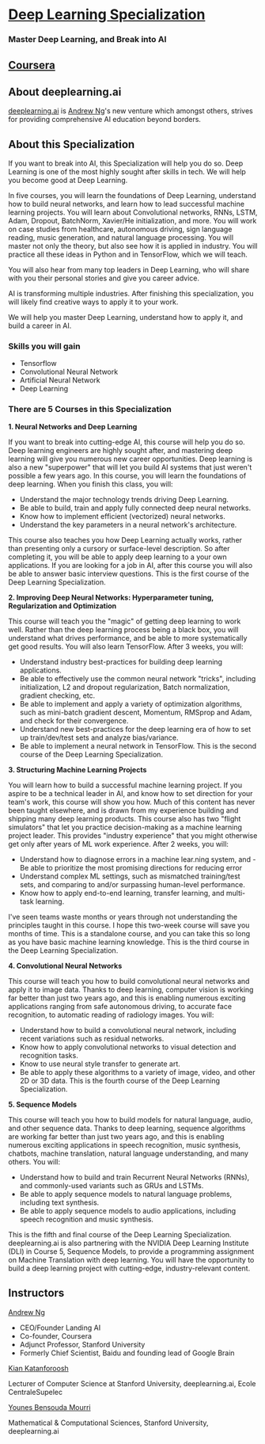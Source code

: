 # [Deep Learning Specialization](https://www.coursera.org/specializations/deep-learning)
### Master Deep Learning, and Break into AI
## [Coursera](https://www.coursera.org/)

## About deeplearning.ai
[deeplearning.ai](deeplearning.ai) is [Andrew Ng](https://www.coursera.org/instructor/andrewng)'s new venture which amongst others, strives for providing comprehensive AI education beyond borders.

## About this Specialization
If you want to break into AI, this Specialization will help you do so. Deep Learning is one of the most highly sought after skills in tech. We will help you become good at Deep Learning.

In five courses, you will learn the foundations of Deep Learning, understand how to build neural networks, and learn how to lead successful machine learning projects. You will learn about Convolutional networks, RNNs, LSTM, Adam, Dropout, BatchNorm, Xavier/He initialization, and more. You will work on case studies from healthcare, autonomous driving, sign language reading, music generation, and natural language processing. You will master not only the theory, but also see how it is applied in industry. You will practice all these ideas in Python and in TensorFlow, which we will teach.

You will also hear from many top leaders in Deep Learning, who will share with you their personal stories and give you career advice.

AI is transforming multiple industries. After finishing this specialization, you will likely find creative ways to apply it to your work.

We will help you master Deep Learning, understand how to apply it, and build a career in AI.

### Skills you will gain
- Tensorflow
- Convolutional Neural Network
- Artificial Neural Network
- Deep Learning

### There are 5 Courses in this Specialization
**1. Neural Networks and Deep Learning**

If you want to break into cutting-edge AI, this course will help you do so. Deep learning engineers are highly sought after, and mastering deep learning will give you numerous new career opportunities. Deep learning is also a new "superpower" that will let you build AI systems that just weren't possible a few years ago. In this course, you will learn the foundations of deep learning. When you finish this class, you will:
- Understand the major technology trends driving Deep Learning.
- Be able to build, train and apply fully connected deep neural networks.
- Know how to implement efficient (vectorized) neural networks.
- Understand the key parameters in a neural network's architecture.

This course also teaches you how Deep Learning actually works, rather than presenting only a cursory or surface-level description. So after completing it, you will be able to apply deep learning to a your own applications. If you are looking for a job in AI, after this course you will also be able to answer basic interview questions. This is the first course of the Deep Learning Specialization.

**2. Improving Deep Neural Networks: Hyperparameter tuning, Regularization and Optimization**

This course will teach you the "magic" of getting deep learning to work well. Rather than the deep learning process being a black box, you will understand what drives performance, and be able to more systematically get good results. You will also learn TensorFlow. After 3 weeks, you will:
- Understand industry best-practices for building deep learning applications.
- Be able to effectively use the common neural network "tricks", including initialization, L2 and dropout regularization, Batch normalization, gradient checking, etc.
- Be able to implement and apply a variety of optimization algorithms, such as mini-batch gradient descent, Momentum, RMSprop and Adam, and check for their convergence.
- Understand new best-practices for the deep learning era of how to set up train/dev/test sets and analyze bias/variance.
- Be able to implement a neural network in TensorFlow. This is the second course of the Deep Learning Specialization.

**3. Structuring Machine Learning Projects**

You will learn how to build a successful machine learning project. If you aspire to be a technical leader in AI, and know how to set direction for your team's work, this course will show you how. Much of this content has never been taught elsewhere, and is drawn from my experience building and shipping many deep learning products. This course also has two "flight simulators" that let you practice decision-making as a machine learning project leader. This provides "industry experience" that you might otherwise get only after years of ML work experience. After 2 weeks, you will:
- Understand how to diagnose errors in a machine lear.ning system, and - Be able to prioritize the most promising directions for reducing error
- Understand complex ML settings, such as mismatched training/test sets, and comparing to and/or surpassing human-level performance.
- Know how to apply end-to-end learning, transfer learning, and multi-task learning.

I've seen teams waste months or years through not understanding the principles taught in this course. I hope this two-week course will save you months of time. This is a standalone course, and you can take this so long as you have basic machine learning knowledge. This is the third course in the Deep Learning Specialization. 

**4. Convolutional Neural Networks**

This course will teach you how to build convolutional neural networks and apply it to image data. Thanks to deep learning, computer vision is working far better than just two years ago, and this is enabling numerous exciting applications ranging from safe autonomous driving, to accurate face recognition, to automatic reading of radiology images. You will:
- Understand how to build a convolutional neural network, including recent variations such as residual networks.
- Know how to apply convolutional networks to visual detection and recognition tasks.
- Know to use neural style transfer to generate art.
- Be able to apply these algorithms to a variety of image, video, and other 2D or 3D data. This is the fourth course of the Deep Learning Specialization.

**5. Sequence Models**

This course will teach you how to build models for natural language, audio, and other sequence data. Thanks to deep learning, sequence algorithms are working far better than just two years ago, and this is enabling numerous exciting applications in speech recognition, music synthesis, chatbots, machine translation, natural language understanding, and many others. You will:
- Understand how to build and train Recurrent Neural Networks (RNNs), and commonly-used variants such as GRUs and LSTMs.
- Be able to apply sequence models to natural language problems, including text synthesis.
- Be able to apply sequence models to audio applications, including speech recognition and music synthesis.

This is the fifth and final course of the Deep Learning Specialization. deeplearning.ai is also partnering with the NVIDIA Deep Learning Institute (DLI) in Course 5, Sequence Models, to provide a programming assignment on Machine Translation with deep learning. You will have the opportunity to build a deep learning project with cutting-edge, industry-relevant content.

## Instructors

[Andrew Ng](https://www.coursera.org/instructor/andrewng)

- CEO/Founder Landing AI
- Co-founder, Coursera
- Adjunct Professor, Stanford University
- Formerly Chief Scientist, Baidu and founding lead of Google Brain

[Kian Katanforoosh](https://www.coursera.org/instructor/~24382163)

Lecturer of Computer Science at Stanford University, deeplearning.ai, Ecole CentraleSupelec

[Younes Bensouda Mourri](https://www.coursera.org/instructor/younes)

Mathematical & Computational Sciences, Stanford University, deeplearning.ai
